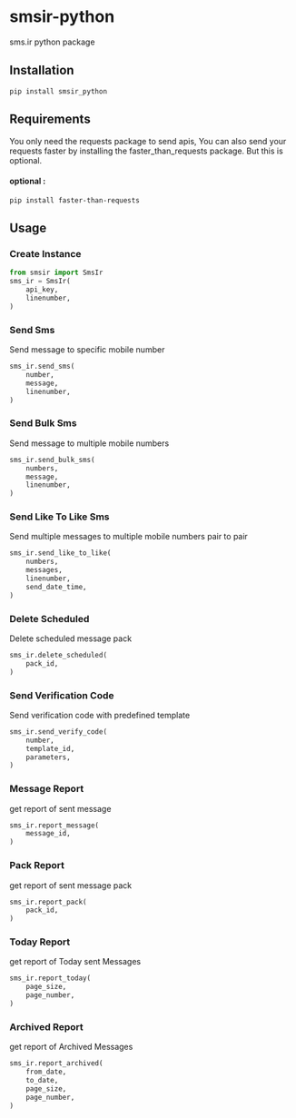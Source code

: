 # smsir-python
sms.ir python package

## Installation
```
pip install smsir_python
```

## Requirements
You only need the requests package to send apis, You can also send your requests faster by installing the faster_than_requests package. But this is optional.

#### optional :
```
pip install faster-than-requests
```

## Usage
### Create Instance
```python
from smsir import SmsIr
sms_ir = SmsIr(
    api_key,
    linenumber,
)
```

### Send Sms
Send message to specific mobile number
```python
sms_ir.send_sms(
    number,
    message,
    linenumber,
)
```

### Send Bulk Sms
Send message to multiple mobile numbers
```python
sms_ir.send_bulk_sms(
    numbers,
    message,
    linenumber,
)
```

### Send Like To Like Sms
Send multiple messages to multiple mobile numbers pair to pair
```python
sms_ir.send_like_to_like(
    numbers,
    messages,
    linenumber,
    send_date_time,
)
```

### Delete Scheduled
Delete scheduled message pack
```python
sms_ir.delete_scheduled(
    pack_id,
)
```

### Send Verification Code
Send verification code with predefined template
```python
sms_ir.send_verify_code(
    number,
    template_id,
    parameters,
)
```

### Message Report
get report of sent message
```python
sms_ir.report_message(
    message_id,
)
```

### Pack Report
get report of sent message pack
```python
sms_ir.report_pack(
    pack_id,
)
```

### Today Report
get report of Today sent Messages
```python
sms_ir.report_today(
    page_size,
    page_number,
)
```

### Archived Report
get report of Archived Messages
```python
sms_ir.report_archived(
    from_date,
    to_date,
    page_size,
    page_number,
)
```

